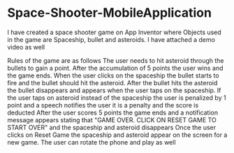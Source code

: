 # Space-Shooter-MobileApplication

 I have created a space shooter game on App Inventor where Objects used in the game are Spaceship, bullet and asteroids. I have attached a demo video as well

Rules of the game are as follows
The user needs to hit asteroid through the bullets to gain a point. After the accumulation of 5 points the user wins and the game ends. 
When the user clicks on the spaceship the bullet starts to fire and the bullet should hit the asteroid. 
After the bullet hits the asteroid the bullet disappears and appears when the user taps on the spaceship. 
If the user taps on asteroid instead of the spaceship the user is penalized by 1 point and a speech notifies the user it is a penalty and the score is deducted
After the user scores 5 points the game ends and a notification message appears stating that "GAME OVER. CLICK ON RESET GAME TO START OVER" and the spaceship and asteroid disappears
Once the user clicks on Reset Game the spaceship and asteroid appear on the screen for a new game.
The user can rotate the phone and play as well
